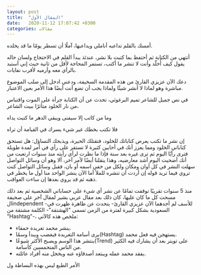 ```yaml
---
layout: post
title:  "المقال الأول"
date:   2020-11-12 17:07:42 +0300
categories: مقالات
--- 
```

 
 أمسك بالقلم تداعبه أناملي ويداعبها، آملًا  أن تسطر يومًا ما قد يخلده.

 أنتهي من الكتابة ثم أحتفظ بما كتبت  بلا نشر، عندئذ يبدأ القلم في الاحتجاج ولسان حاله يقول كيف أُخلّد وأنت لا تنشر ما أكتب، تستمر المحاجة لأقل من ثانية حيث إني أستبد بالرأي معه وأرميه لأقرب نفايات.

 
  

 دعك الآن عزيزي القارئ من هذه المقدمة السخيفة، ودعني ادخل إلى صلب الموضوع مباشرة وهو لماذا لا أنشر شيئًا ولماذا يجب أن تضع أنت أيضًا هذا الأمر بعين الاعتبار.

 
  

 في نص جميل للشاعر تميم البرغوثي، تحدث عن أن الكتابة جرأة على الموت واقتباس من  نار الخلود متأثرًا ببيت الشاعر،

 وما من كاتب إلا سيفنى ويبقي الدهر ما كتبت يداه

 فلا تكتب بخطك غير شيء يسرك في القيامة أن تراه

 إن نشر ما تكتب يعرض كتاباتك للخلود، فتقتلك الحيرة، ويذبحك التساؤل: هل تستحق كتاباتي الخلود ومما يعزز أنك في أحايين كثيرة لا تستقر على رأي في أمر لمدة طويلة فترى رأيًا اليوم ثم ترى غيره بعد سنة فإذا ما نظرت لرأي رأيته منذ سنوات ارتعبت من أنك أضحيت اليوم أشد معارضيه، وهذا ينقلنا أيضًا لأمر آخر، ألا وهو أن وسائل التواصل سهلت النشر في كل أوان ومكان ولكل من خفي اسمه أو بان، فقبل وسائل التواصل كنت تروي فيما تريد قوله إن أردت أن تنشره للملأ أما الآن ينشر الواحد منا أول ما يخطر في ذهنه ثم قد يروي بعدها إن ساءت العواقب.

 منذ 5 سنوات تقريبًا توقفت تمامًا عن نشر أي شيء على حساباتي الشخصية ثم بعد ذلك مسحت كل ما كان عليها، كان ذلك بعد مقال عربي يشير لمقال آخر على صحيفة الindependent -للأسف لم أجدهما الآن عزيزي القارئ- يتحدث عن ظاهرة ظهرت في السعودية بشكل كبيرة لفترة من الزمن تسمى "الهشتقة"- الكلمة مشتقة من "Hashtag"-، ملخص هذه كالآتي:

* ينشر محمد تغريدة حمقاء.
* يرى أسامة التغريدة فيغضب ويبدأ وسمًا(Hashtag) يستهجن فيه فعل محمد.
* ينتشر هذا الوسم ويصبح الأكثر شيوعًا(Trend) على تويتر بعد أن يشارك فيه الكثير من الناس المتحمسين كأسامة.
* يفقد محمد عمله ويبتعد أصدقاؤه عنه ويخجل منه أفراد عائلته.

الأمر الطبع ليس بهذه البساطة ول
